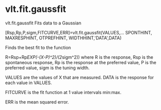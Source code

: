 # vlt.fit.gaussfit

  vlt.fit.gaussfit Fits data to a Gaussian
 
   [Rsp,Rp,P,sigm,FITCURVE,ERR]=vlt.fit.gaussfit(VALUES,...
          SPONTHINT, MAXRESPHINT, OTPREFHINT, WIDTHHINT,'DATA',DATA) 
 
   Finds the best fit to the function
 
   R=Rsp+Rp*EXP(-(X-P)^2)/(2*sigm^2))
   where R is the response, Rsp is the spontaneous response, Rp is 
   the response at the preferred value, P is the preferred value,
   sigm is the tuning width.
 
   VALUES are the values of X that are measured.
   DATA is the response for each value in VALUES.
   
   FITCURVE is the fit function at 1 value intervals min:max.
 
   ERR is the mean squared error.
